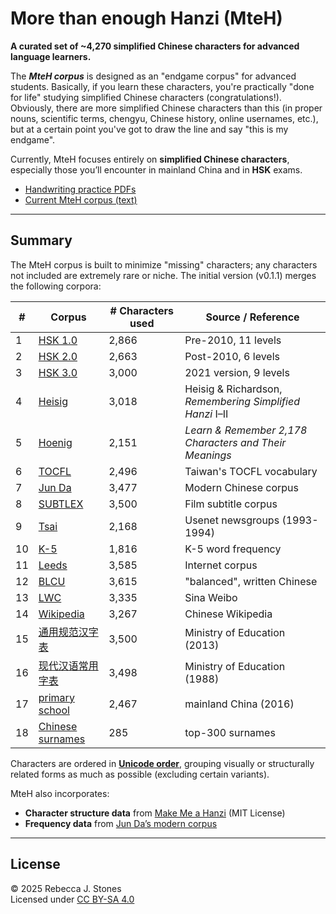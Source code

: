 # More than enough Hanzi (MteH)

**A curated set of ~4,270 simplified Chinese characters for advanced language learners.**  

The **_MteH corpus_** is designed as an "endgame corpus" for advanced students. Basically, if you learn these characters, you're practically "done for life" studying simplified Chinese characters (congratulations!).  Obviously, there are more simplified Chinese characters than this (in proper nouns, scientific terms, chengyu, Chinese history, online usernames, etc.), but at a certain point you've got to draw the line and say "this is my endgame".

Currently, MteH focuses entirely on **simplified Chinese characters**, especially those you’ll encounter in mainland China and in **HSK** exams.

- [Handwriting practice PDFs](https://github.com/becky82/mteh/tree/main/versions/v0.1.1)
- [Current MteH corpus (text)](https://github.com/becky82/mteh/blob/main/versions/v0.1.1/mteh_v0.1.1.txt)

---

## Summary

The MteH corpus is built to minimize "missing" characters; any characters not included are extremely rare or niche.  The initial version (v0.1.1) merges the following corpora:

<div align="left">

| # | Corpus | # Characters used | Source / Reference |
|---|---------|---------------|--------------------|
| 1 | [HSK 1.0](https://github.com/becky82/mteh/tree/main/sources/HSK1.0) | 2,866 | Pre-2010, 11 levels |
| 2 | [HSK 2.0](https://github.com/becky82/mteh/tree/main/sources/HSK2.0) | 2,663 | Post-2010, 6 levels |
| 3 | [HSK 3.0](https://github.com/becky82/mteh/tree/main/sources/HSK3.0) | 3,000 | 2021 version, 9 levels |
| 4 | [Heisig](https://github.com/becky82/mteh/tree/main/sources/Heisig) | 3,018 | Heisig & Richardson, *Remembering Simplified Hanzi* I–II |
| 5 | [Hoenig](https://github.com/becky82/mteh/tree/main/sources/Hoenig) | 2,151 | *Learn & Remember 2,178 Characters and Their Meanings* |
| 6 | [TOCFL](https://github.com/becky82/mteh/tree/main/sources/TOCFL) | 2,496 | Taiwan's TOCFL vocabulary |
| 7 | [Jun Da](https://github.com/becky82/mteh/tree/main/sources/JunDa) | 3,477 | Modern Chinese corpus |
| 8 | [SUBTLEX](https://github.com/becky82/mteh/tree/main/sources/SUBTLEX) | 3,500 | Film subtitle corpus |
| 9 | [Tsai](https://github.com/becky82/mteh/tree/main/sources/Tsai) | 2,168 | Usenet newsgroups (1993-1994) |
| 10 | [K-5](https://github.com/becky82/mteh/tree/main/sources/K-5) | 1,816 | K-5 word frequency |
| 11 | [Leeds](https://github.com/becky82/mteh/tree/main/sources/Leeds) | 3,585 | Internet corpus |
| 12 | [BLCU](https://github.com/becky82/mteh/tree/main/sources/BLCU) | 3,615 | "balanced", written Chinese |
| 13 | [LWC](https://github.com/becky82/mteh/tree/main/sources/LWC) | 3,335 | Sina Weibo |
| 14 | [Wikipedia](https://github.com/becky82/mteh/tree/main/sources/Wikipedia) | 3,267 | Chinese Wikipedia |
| 15 | [通用规范汉字表](https://github.com/becky82/mteh/tree/main/sources/%E9%80%9A%E7%94%A8%E8%A7%84%E8%8C%83%E6%B1%89%E5%AD%97%E8%A1%A8) | 3,500 | Ministry of Education (2013) |
| 16 | [现代汉语常用字表](https://github.com/becky82/mteh/tree/main/sources/%E7%8E%B0%E4%BB%A3%E6%B1%89%E8%AF%AD%E5%B8%B8%E7%94%A8%E5%AD%97%E8%A1%A8) | 3,498 | Ministry of Education (1988) |
| 17 | [primary school](https://github.com/becky82/mteh/tree/main/sources/primary_school) | 2,467 | mainland China (2016) |
| 18 | [Chinese surnames](https://github.com/becky82/mteh/tree/main/sources/surnames) | 285 | top-300 surnames |

</div>

Characters are ordered in **[Unicode order](https://www.unicode.org/versions/Unicode16.0.0/core-spec/chapter-18/#G11620)**, grouping visually or structurally related forms as much as possible (excluding certain variants).  

MteH also incorporates:  
- **Character structure data** from [Make Me a Hanzi](https://github.com/skishore/makemeahanzi) (MIT License)  
- **Frequency data** from [Jun Da’s modern corpus](http://lingua.mtsu.edu/chinese-computing/statistics/char/list.php?Which=MO)

---

## License

© 2025 Rebecca J. Stones  
Licensed under [CC BY-SA 4.0](https://creativecommons.org/licenses/by-sa/4.0/)
